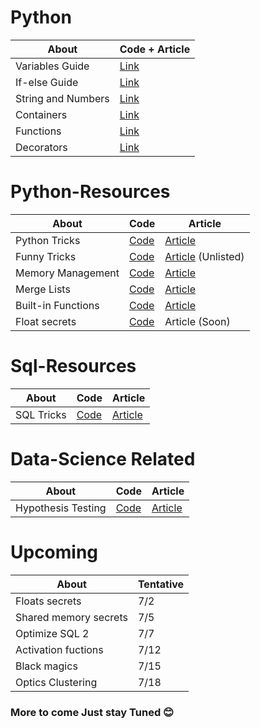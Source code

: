 # Python
| About  | Code + Article |
| ------------- | ------------- |
| Variables Guide | [Link](https://github.com/pawangeek/Python-Resources/blob/master/Python/01.%20Variables.md) |
| If-else Guide | [Link](https://github.com/pawangeek/Python-Resources/blob/master/Python/02.%20If-else.md) |
| String and Numbers | [Link](https://github.com/pawangeek/Python-Resources/blob/master/Python/03.%20Number-strings.md) |
| Containers | [Link](https://github.com/pawangeek/Python-Resources/blob/master/Python/04.%20Container-types.md) |
| Functions | [Link](https://github.com/pawangeek/Python-Resources/blob/master/Python/05.%20Functions.md) |
| Decorators | [Link](https://github.com/pawangeek/Python-Resources/blob/master/Python/06.%20Decorators.md) |

# Python-Resources

| About  | Code | Article |
| ------------- | ------------- | ----------- |
| Python Tricks  | [Code](https://github.com/pawangeek/Python-Resources/blob/master/Cool-stuff/Python-Tricks.md) | [Article](https://towardsdatascience.com/do-you-have-these-python-speedup-skills-3fd9e7758765) |
| Funny Tricks | [Code](https://github.com/pawangeek/Python-Resources/blob/master/Cool-stuff/funny_eggs.md) | [Article](https://medium.com/@pawanjain.432/do-you-know-python-funny-eggs-decd12a0e06c) (Unlisted) |
| Memory Management | [Code](https://github.com/pawangeek/Python-Resources/blob/master/Cool-stuff/Memory-Secrets.md) | [Article](https://towardsdatascience.com/dark-secrets-of-python-memory-allocation-c5d22879d8a9) |
| Merge Lists  | [Code](https://github.com/pawangeek/Python-Resources/tree/master/Cool-stuff/Merging-lists.md) | [Article](https://towardsdatascience.com/i-know-eight-ways-to-merge-lists-3f80259bb74f) |
| Built-in Functions  | [Code](https://github.com/pawangeek/Python-Resources/blob/master/Cool-stuff/Built-ins.md) | [Article](https://towardsdatascience.com/8-super-easy-to-use-python-built-in-functions-fa873e66085) |
| Float secrets | [Code](https://github.com/pawangeek/Python-Resources/blob/master/Cool-stuff/Float-secrets.md) | Article (Soon)

# Sql-Resources

| About  | Code | Article |
| ------------- | ------------- | ----------- |
| SQL Tricks  | [Code](https://github.com/pawangeek/Python-Resources/blob/master/Cool-stuff/Sql-Tricks.md) | [Article](https://towardsdatascience.com/how-to-optimize-sql-queries-742177cd5cc6) |


# Data-Science Related

| About  | Code | Article |
| ------------- | ------------- | ----------- |
| Hypothesis Testing | [Code](https://github.com/pawangeek/Python-Resources/blob/master/Cool-stuff/Hypothesis-test.md) | [Article](https://towardsdatascience.com/informative-and-practical-guide-of-hypothesis-testing-9c8a3d9472f7) |

# Upcoming 

| About  | Tentative |
| ------------- |----------- |
| Floats secrets | 7/2 |
| Shared memory secrets | 7/5 |
| Optimize SQL 2 | 7/7 |
| Activation fuctions | 7/12 |
| Black magics | 7/15 |
| Optics Clustering | 7/18 |


### More to come Just stay Tuned 😊
